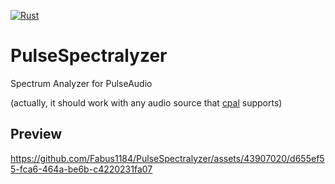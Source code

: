 [![Rust](https://github.com/Fabus1184/PulseSpectralyzer/actions/workflows/rust.yml/badge.svg)](https://github.com/Fabus1184/PulseSpectralyzer/actions/workflows/rust.yml)

# PulseSpectralyzer

Spectrum Analyzer for PulseAudio

(actually, it should work with any audio source that [cpal](https://crates.io/crates/cpal) supports)

## Preview

https://github.com/Fabus1184/PulseSpectralyzer/assets/43907020/d655ef55-fca6-464a-be6b-c4220231fa07

